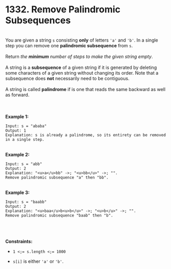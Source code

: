 # 1332. Remove Palindromic Subsequences

<br />You are given a string `s` consisting **only** of letters `'a'` and `'b'`. In a single step you can remove one **palindromic subsequence** from `s`.<br />
<br />Return <em>the **minimum** number of steps to make the given string empty</em>.<br />
<br />A string is a **subsequence** of a given string if it is generated by deleting some characters of a given string without changing its order. Note that a subsequence does **not** necessarily need to be contiguous.<br />
<br />A string is called **palindrome** if is one that reads the same backward as well as forward.<br />
<br /> <br />
<br />**Example 1:**<br />
```
Input: s = "ababa"
Output: 1
Explanation: s is already a palindrome, so its entirety can be removed in a single step.
```
<br />**Example 2:**<br />
```
Input: s = "abb"
Output: 2
Explanation: "<u>a</u>bb" ->; "<u>bb</u>" ->; "". 
Remove palindromic subsequence "a" then "bb".
```
<br />**Example 3:**<br />
```
Input: s = "baabb"
Output: 2
Explanation: "<u>baa</u>b<u>b</u>" ->; "<u>b</u>" ->; "". 
Remove palindromic subsequence "baab" then "b".
```
<br /> <br />
<br />**Constraints:**<br />

* `1 <;= s.length <;= 1000`

* `s[i]` is either `'a'` or `'b'`.